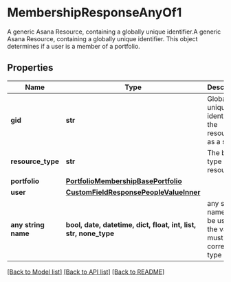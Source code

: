 # MembershipResponseAnyOf1

A generic Asana Resource, containing a globally unique identifier.A generic Asana Resource, containing a globally unique identifier. This object determines if a user is a member of a portfolio.

## Properties
Name | Type | Description | Notes
------------ | ------------- | ------------- | -------------
**gid** | **str** | Globally unique identifier of the resource, as a string. | [optional] [readonly] 
**resource_type** | **str** | The base type of this resource. | [optional] [readonly] 
**portfolio** | [**PortfolioMembershipBasePortfolio**](PortfolioMembershipBasePortfolio.md) |  | [optional] 
**user** | [**CustomFieldResponsePeopleValueInner**](CustomFieldResponsePeopleValueInner.md) |  | [optional] 
**any string name** | **bool, date, datetime, dict, float, int, list, str, none_type** | any string name can be used but the value must be the correct type | [optional]

[[Back to Model list]](../README.md#documentation-for-models) [[Back to API list]](../README.md#documentation-for-api-endpoints) [[Back to README]](../README.md)


